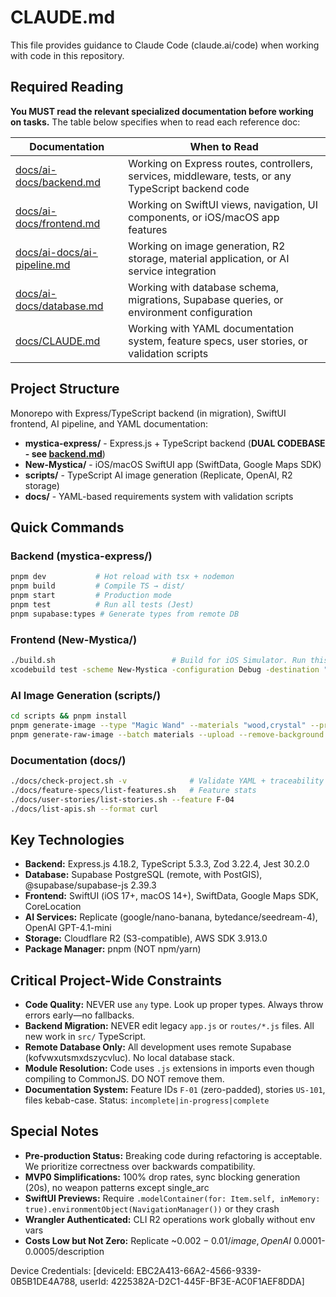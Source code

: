 # CLAUDE.md

This file provides guidance to Claude Code (claude.ai/code) when working with code in this repository.

## Required Reading

**You MUST read the relevant specialized documentation before working on tasks.** The table below specifies when to read each reference doc:

| Documentation | When to Read |
|--------------|--------------|
| [docs/ai-docs/backend.md](docs/ai-docs/backend.md) | Working on Express routes, controllers, services, middleware, tests, or any TypeScript backend code |
| [docs/ai-docs/frontend.md](docs/ai-docs/frontend.md) | Working on SwiftUI views, navigation, UI components, or iOS/macOS app features |
| [docs/ai-docs/ai-pipeline.md](docs/ai-docs/ai-pipeline.md) | Working on image generation, R2 storage, material application, or AI service integration |
| [docs/ai-docs/database.md](docs/ai-docs/database.md) | Working with database schema, migrations, Supabase queries, or environment configuration |
| [docs/CLAUDE.md](docs/CLAUDE.md) | Working with YAML documentation system, feature specs, user stories, or validation scripts |

## Project Structure

Monorepo with Express/TypeScript backend (in migration), SwiftUI frontend, AI pipeline, and YAML documentation:

- **mystica-express/** - Express.js + TypeScript backend (**DUAL CODEBASE - see [backend.md](docs/ai-docs/backend.md)**)
- **New-Mystica/** - iOS/macOS SwiftUI app (SwiftData, Google Maps SDK)
- **scripts/** - TypeScript AI image generation (Replicate, OpenAI, R2 storage)
- **docs/** - YAML-based requirements system with validation scripts

## Quick Commands

### Backend (mystica-express/)
```bash
pnpm dev           # Hot reload with tsx + nodemon
pnpm build         # Compile TS → dist/
pnpm start         # Production mode
pnpm test          # Run all tests (Jest)
pnpm supabase:types # Generate types from remote DB
```

### Frontend (New-Mystica/)
```bash
./build.sh                          # Build for iOS Simulator. Run this when the user asks you to fix xcode build errors
xcodebuild test -scheme New-Mystica -configuration Debug -destination "platform=iOS Simulator,name=iPhone 17 Pro" # Run unit tests
```

### AI Image Generation (scripts/)
```bash
cd scripts && pnpm install
pnpm generate-image --type "Magic Wand" --materials "wood,crystal" --provider gemini
pnpm generate-raw-image --batch materials --upload --remove-background
```

### Documentation (docs/)
```bash
./docs/check-project.sh -v              # Validate YAML + traceability
./docs/feature-specs/list-features.sh   # Feature stats
./docs/user-stories/list-stories.sh --feature F-04
./docs/list-apis.sh --format curl
```

## Key Technologies

- **Backend:** Express.js 4.18.2, TypeScript 5.3.3, Zod 3.22.4, Jest 30.2.0
- **Database:** Supabase PostgreSQL (remote, with PostGIS), @supabase/supabase-js 2.39.3
- **Frontend:** SwiftUI (iOS 17+, macOS 14+), SwiftData, Google Maps SDK, CoreLocation
- **AI Services:** Replicate (google/nano-banana, bytedance/seedream-4), OpenAI GPT-4.1-mini
- **Storage:** Cloudflare R2 (S3-compatible), AWS SDK 3.913.0
- **Package Manager:** pnpm (NOT npm/yarn)

## Critical Project-Wide Constraints

- **Code Quality:** NEVER use `any` type. Look up proper types. Always throw errors early—no fallbacks.
- **Backend Migration:** NEVER edit legacy `app.js` or `routes/*.js` files. All new work in `src/` TypeScript.
- **Remote Database Only:** All development uses remote Supabase (kofvwxutsmxdszycvluc). No local database stack.
- **Module Resolution:** Code uses `.js` extensions in imports even though compiling to CommonJS. DO NOT remove them.
- **Documentation System:** Feature IDs `F-01` (zero-padded), stories `US-101`, files kebab-case. Status: `incomplete|in-progress|complete`

## Special Notes

- **Pre-production Status:** Breaking code during refactoring is acceptable. We prioritize correctness over backwards compatibility.
- **MVP0 Simplifications:** 100% drop rates, sync blocking generation (20s), no weapon patterns except single_arc
- **SwiftUI Previews:** Require `.modelContainer(for: Item.self, inMemory: true).environmentObject(NavigationManager())` or they crash
- **Wrangler Authenticated:** CLI R2 operations work globally without env vars
- **Costs Low but Not Zero:** Replicate ~$0.002-0.01/image, OpenAI ~$0.0001-0.0005/description

Device Credentials:
[deviceId: EBC2A413-66A2-4566-9339-0B5B1DE4A788, userId: 4225382A-D2C1-445F-BF3E-AC0F1AEF8DDA]
